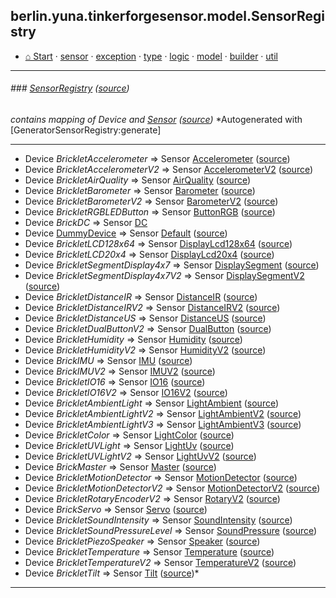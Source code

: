 ## berlin.yuna.tinkerforgesensor.model.SensorRegistry
* [⌂ Start](https://github.com/YunaBraska/tinkerforge-sensor/blob/master/readmeDoc/README.md) · [sensor](https://github.com/YunaBraska/tinkerforge-sensor/blob/master/readmeDoc/berlin/yuna/tinkerforgesensor/model/sensor/README.md) · [exception](https://github.com/YunaBraska/tinkerforge-sensor/blob/master/readmeDoc/berlin/yuna/tinkerforgesensor/model/exception/README.md) · [type](https://github.com/YunaBraska/tinkerforge-sensor/blob/master/readmeDoc/berlin/yuna/tinkerforgesensor/model/type/README.md) · [logic](https://github.com/YunaBraska/tinkerforge-sensor/blob/master/readmeDoc/berlin/yuna/tinkerforgesensor/logic/README.md) · [model](https://github.com/YunaBraska/tinkerforge-sensor/blob/master/readmeDoc/berlin/yuna/tinkerforgesensor/model/README.md) · [builder](https://github.com/YunaBraska/tinkerforge-sensor/blob/master/readmeDoc/berlin/yuna/tinkerforgesensor/model/builder/README.md) · [util](https://github.com/YunaBraska/tinkerforge-sensor/blob/master/readmeDoc/berlin/yuna/tinkerforgesensor/util/README.md)

---
###### ### [SensorRegistry](https://github.com/YunaBraska/tinkerforge-sensor/blob/master/readmeDoc/berlin/yuna/tinkerforgesensor/model/SensorRegistry.md) ([source](https://github.com/YunaBraska/tinkerforge-sensor/blob/master/src/main/java/berlin/yuna/tinkerforgesensor/model/SensorRegistry.java))
 *contains mapping of *Device* and [Sensor](https://github.com/YunaBraska/tinkerforge-sensor/blob/master/readmeDoc/berlin/yuna/tinkerforgesensor/model/sensor/Sensor.md) ([source](https://github.com/YunaBraska/tinkerforge-sensor/blob/master/src/main/java/berlin/yuna/tinkerforgesensor/model/sensor/Sensor.java))*
 *Autogenerated with [GeneratorSensorRegistry:generate] 

--- 
* Device *BrickletAccelerometer* => Sensor [Accelerometer](https://github.com/YunaBraska/tinkerforge-sensor/blob/master/readmeDoc/berlin/yuna/tinkerforgesensor/model/sensor/Accelerometer.md) ([source](https://github.com/YunaBraska/tinkerforge-sensor/blob/master/src/main/java/berlin/yuna/tinkerforgesensor/model/sensor/Accelerometer.java))
 * Device *BrickletAccelerometerV2* => Sensor [AccelerometerV2](https://github.com/YunaBraska/tinkerforge-sensor/blob/master/readmeDoc/berlin/yuna/tinkerforgesensor/model/sensor/AccelerometerV2.md) ([source](https://github.com/YunaBraska/tinkerforge-sensor/blob/master/src/main/java/berlin/yuna/tinkerforgesensor/model/sensor/AccelerometerV2.java))
 * Device *BrickletAirQuality* => Sensor [AirQuality](https://github.com/YunaBraska/tinkerforge-sensor/blob/master/readmeDoc/berlin/yuna/tinkerforgesensor/model/sensor/AirQuality.md) ([source](https://github.com/YunaBraska/tinkerforge-sensor/blob/master/src/main/java/berlin/yuna/tinkerforgesensor/model/sensor/AirQuality.java))
 * Device *BrickletBarometer* => Sensor [Barometer](https://github.com/YunaBraska/tinkerforge-sensor/blob/master/readmeDoc/berlin/yuna/tinkerforgesensor/model/sensor/Barometer.md) ([source](https://github.com/YunaBraska/tinkerforge-sensor/blob/master/src/main/java/berlin/yuna/tinkerforgesensor/model/sensor/Barometer.java))
 * Device *BrickletBarometerV2* => Sensor [BarometerV2](https://github.com/YunaBraska/tinkerforge-sensor/blob/master/readmeDoc/berlin/yuna/tinkerforgesensor/model/sensor/BarometerV2.md) ([source](https://github.com/YunaBraska/tinkerforge-sensor/blob/master/src/main/java/berlin/yuna/tinkerforgesensor/model/sensor/BarometerV2.java))
 * Device *BrickletRGBLEDButton* => Sensor [ButtonRGB](https://github.com/YunaBraska/tinkerforge-sensor/blob/master/readmeDoc/berlin/yuna/tinkerforgesensor/model/sensor/ButtonRGB.md) ([source](https://github.com/YunaBraska/tinkerforge-sensor/blob/master/src/main/java/berlin/yuna/tinkerforgesensor/model/sensor/ButtonRGB.java))
 * Device *BrickDC* => Sensor [DC](https://github.com/YunaBraska/tinkerforge-sensor/blob/master/src/main/java/berlin/yuna/tinkerforgesensor/model/sensor/DC.java)
 * Device [DummyDevice](https://github.com/YunaBraska/tinkerforge-sensor/blob/master/src/main/java/com/tinkerforge/DummyDevice.java) => Sensor [Default](https://github.com/YunaBraska/tinkerforge-sensor/blob/master/readmeDoc/berlin/yuna/tinkerforgesensor/model/sensor/Default.md) ([source](https://github.com/YunaBraska/tinkerforge-sensor/blob/master/src/main/java/berlin/yuna/tinkerforgesensor/model/sensor/Default.java))
 * Device *BrickletLCD128x64* => Sensor [DisplayLcd128x64](https://github.com/YunaBraska/tinkerforge-sensor/blob/master/readmeDoc/berlin/yuna/tinkerforgesensor/model/sensor/DisplayLcd128x64.md) ([source](https://github.com/YunaBraska/tinkerforge-sensor/blob/master/src/main/java/berlin/yuna/tinkerforgesensor/model/sensor/DisplayLcd128x64.java))
 * Device *BrickletLCD20x4* => Sensor [DisplayLcd20x4](https://github.com/YunaBraska/tinkerforge-sensor/blob/master/readmeDoc/berlin/yuna/tinkerforgesensor/model/sensor/DisplayLcd20x4.md) ([source](https://github.com/YunaBraska/tinkerforge-sensor/blob/master/src/main/java/berlin/yuna/tinkerforgesensor/model/sensor/DisplayLcd20x4.java))
 * Device *BrickletSegmentDisplay4x7* => Sensor [DisplaySegment](https://github.com/YunaBraska/tinkerforge-sensor/blob/master/readmeDoc/berlin/yuna/tinkerforgesensor/model/sensor/DisplaySegment.md) ([source](https://github.com/YunaBraska/tinkerforge-sensor/blob/master/src/main/java/berlin/yuna/tinkerforgesensor/model/sensor/DisplaySegment.java))
 * Device *BrickletSegmentDisplay4x7V2* => Sensor [DisplaySegmentV2](https://github.com/YunaBraska/tinkerforge-sensor/blob/master/readmeDoc/berlin/yuna/tinkerforgesensor/model/sensor/DisplaySegmentV2.md) ([source](https://github.com/YunaBraska/tinkerforge-sensor/blob/master/src/main/java/berlin/yuna/tinkerforgesensor/model/sensor/DisplaySegmentV2.java))
 * Device *BrickletDistanceIR* => Sensor [DistanceIR](https://github.com/YunaBraska/tinkerforge-sensor/blob/master/readmeDoc/berlin/yuna/tinkerforgesensor/model/sensor/DistanceIR.md) ([source](https://github.com/YunaBraska/tinkerforge-sensor/blob/master/src/main/java/berlin/yuna/tinkerforgesensor/model/sensor/DistanceIR.java))
 * Device *BrickletDistanceIRV2* => Sensor [DistanceIRV2](https://github.com/YunaBraska/tinkerforge-sensor/blob/master/readmeDoc/berlin/yuna/tinkerforgesensor/model/sensor/DistanceIRV2.md) ([source](https://github.com/YunaBraska/tinkerforge-sensor/blob/master/src/main/java/berlin/yuna/tinkerforgesensor/model/sensor/DistanceIRV2.java))
 * Device *BrickletDistanceUS* => Sensor [DistanceUS](https://github.com/YunaBraska/tinkerforge-sensor/blob/master/readmeDoc/berlin/yuna/tinkerforgesensor/model/sensor/DistanceUS.md) ([source](https://github.com/YunaBraska/tinkerforge-sensor/blob/master/src/main/java/berlin/yuna/tinkerforgesensor/model/sensor/DistanceUS.java))
 * Device *BrickletDualButtonV2* => Sensor [DualButton](https://github.com/YunaBraska/tinkerforge-sensor/blob/master/readmeDoc/berlin/yuna/tinkerforgesensor/model/sensor/DualButton.md) ([source](https://github.com/YunaBraska/tinkerforge-sensor/blob/master/src/main/java/berlin/yuna/tinkerforgesensor/model/sensor/DualButton.java))
 * Device *BrickletHumidity* => Sensor [Humidity](https://github.com/YunaBraska/tinkerforge-sensor/blob/master/readmeDoc/berlin/yuna/tinkerforgesensor/model/sensor/Humidity.md) ([source](https://github.com/YunaBraska/tinkerforge-sensor/blob/master/src/main/java/berlin/yuna/tinkerforgesensor/model/sensor/Humidity.java))
 * Device *BrickletHumidityV2* => Sensor [HumidityV2](https://github.com/YunaBraska/tinkerforge-sensor/blob/master/readmeDoc/berlin/yuna/tinkerforgesensor/model/sensor/HumidityV2.md) ([source](https://github.com/YunaBraska/tinkerforge-sensor/blob/master/src/main/java/berlin/yuna/tinkerforgesensor/model/sensor/HumidityV2.java))
 * Device *BrickIMU* => Sensor [IMU](https://github.com/YunaBraska/tinkerforge-sensor/blob/master/readmeDoc/berlin/yuna/tinkerforgesensor/model/sensor/IMU.md) ([source](https://github.com/YunaBraska/tinkerforge-sensor/blob/master/src/main/java/berlin/yuna/tinkerforgesensor/model/sensor/IMU.java))
 * Device *BrickIMUV2* => Sensor [IMUV2](https://github.com/YunaBraska/tinkerforge-sensor/blob/master/readmeDoc/berlin/yuna/tinkerforgesensor/model/sensor/IMUV2.md) ([source](https://github.com/YunaBraska/tinkerforge-sensor/blob/master/src/main/java/berlin/yuna/tinkerforgesensor/model/sensor/IMUV2.java))
 * Device *BrickletIO16* => Sensor [IO16](https://github.com/YunaBraska/tinkerforge-sensor/blob/master/readmeDoc/berlin/yuna/tinkerforgesensor/model/sensor/IO16.md) ([source](https://github.com/YunaBraska/tinkerforge-sensor/blob/master/src/main/java/berlin/yuna/tinkerforgesensor/model/sensor/IO16.java))
 * Device *BrickletIO16V2* => Sensor [IO16V2](https://github.com/YunaBraska/tinkerforge-sensor/blob/master/readmeDoc/berlin/yuna/tinkerforgesensor/model/sensor/IO16V2.md) ([source](https://github.com/YunaBraska/tinkerforge-sensor/blob/master/src/main/java/berlin/yuna/tinkerforgesensor/model/sensor/IO16V2.java))
 * Device *BrickletAmbientLight* => Sensor [LightAmbient](https://github.com/YunaBraska/tinkerforge-sensor/blob/master/readmeDoc/berlin/yuna/tinkerforgesensor/model/sensor/LightAmbient.md) ([source](https://github.com/YunaBraska/tinkerforge-sensor/blob/master/src/main/java/berlin/yuna/tinkerforgesensor/model/sensor/LightAmbient.java))
 * Device *BrickletAmbientLightV2* => Sensor [LightAmbientV2](https://github.com/YunaBraska/tinkerforge-sensor/blob/master/readmeDoc/berlin/yuna/tinkerforgesensor/model/sensor/LightAmbientV2.md) ([source](https://github.com/YunaBraska/tinkerforge-sensor/blob/master/src/main/java/berlin/yuna/tinkerforgesensor/model/sensor/LightAmbientV2.java))
 * Device *BrickletAmbientLightV3* => Sensor [LightAmbientV3](https://github.com/YunaBraska/tinkerforge-sensor/blob/master/readmeDoc/berlin/yuna/tinkerforgesensor/model/sensor/LightAmbientV3.md) ([source](https://github.com/YunaBraska/tinkerforge-sensor/blob/master/src/main/java/berlin/yuna/tinkerforgesensor/model/sensor/LightAmbientV3.java))
 * Device *BrickletColor* => Sensor [LightColor](https://github.com/YunaBraska/tinkerforge-sensor/blob/master/readmeDoc/berlin/yuna/tinkerforgesensor/model/sensor/LightColor.md) ([source](https://github.com/YunaBraska/tinkerforge-sensor/blob/master/src/main/java/berlin/yuna/tinkerforgesensor/model/sensor/LightColor.java))
 * Device *BrickletUVLight* => Sensor [LightUv](https://github.com/YunaBraska/tinkerforge-sensor/blob/master/readmeDoc/berlin/yuna/tinkerforgesensor/model/sensor/LightUv.md) ([source](https://github.com/YunaBraska/tinkerforge-sensor/blob/master/src/main/java/berlin/yuna/tinkerforgesensor/model/sensor/LightUv.java))
 * Device *BrickletUVLightV2* => Sensor [LightUvV2](https://github.com/YunaBraska/tinkerforge-sensor/blob/master/readmeDoc/berlin/yuna/tinkerforgesensor/model/sensor/LightUvV2.md) ([source](https://github.com/YunaBraska/tinkerforge-sensor/blob/master/src/main/java/berlin/yuna/tinkerforgesensor/model/sensor/LightUvV2.java))
 * Device *BrickMaster* => Sensor [Master](https://github.com/YunaBraska/tinkerforge-sensor/blob/master/readmeDoc/berlin/yuna/tinkerforgesensor/model/sensor/Master.md) ([source](https://github.com/YunaBraska/tinkerforge-sensor/blob/master/src/main/java/berlin/yuna/tinkerforgesensor/model/sensor/Master.java))
 * Device *BrickletMotionDetector* => Sensor [MotionDetector](https://github.com/YunaBraska/tinkerforge-sensor/blob/master/readmeDoc/berlin/yuna/tinkerforgesensor/model/sensor/MotionDetector.md) ([source](https://github.com/YunaBraska/tinkerforge-sensor/blob/master/src/main/java/berlin/yuna/tinkerforgesensor/model/sensor/MotionDetector.java))
 * Device *BrickletMotionDetectorV2* => Sensor [MotionDetectorV2](https://github.com/YunaBraska/tinkerforge-sensor/blob/master/readmeDoc/berlin/yuna/tinkerforgesensor/model/sensor/MotionDetectorV2.md) ([source](https://github.com/YunaBraska/tinkerforge-sensor/blob/master/src/main/java/berlin/yuna/tinkerforgesensor/model/sensor/MotionDetectorV2.java))
 * Device *BrickletRotaryEncoderV2* => Sensor [RotaryV2](https://github.com/YunaBraska/tinkerforge-sensor/blob/master/readmeDoc/berlin/yuna/tinkerforgesensor/model/sensor/RotaryV2.md) ([source](https://github.com/YunaBraska/tinkerforge-sensor/blob/master/src/main/java/berlin/yuna/tinkerforgesensor/model/sensor/RotaryV2.java))
 * Device *BrickServo* => Sensor [Servo](https://github.com/YunaBraska/tinkerforge-sensor/blob/master/readmeDoc/berlin/yuna/tinkerforgesensor/model/sensor/Servo.md) ([source](https://github.com/YunaBraska/tinkerforge-sensor/blob/master/src/main/java/berlin/yuna/tinkerforgesensor/model/sensor/Servo.java))
 * Device *BrickletSoundIntensity* => Sensor [SoundIntensity](https://github.com/YunaBraska/tinkerforge-sensor/blob/master/readmeDoc/berlin/yuna/tinkerforgesensor/model/sensor/SoundIntensity.md) ([source](https://github.com/YunaBraska/tinkerforge-sensor/blob/master/src/main/java/berlin/yuna/tinkerforgesensor/model/sensor/SoundIntensity.java))
 * Device *BrickletSoundPressureLevel* => Sensor [SoundPressure](https://github.com/YunaBraska/tinkerforge-sensor/blob/master/readmeDoc/berlin/yuna/tinkerforgesensor/model/sensor/SoundPressure.md) ([source](https://github.com/YunaBraska/tinkerforge-sensor/blob/master/src/main/java/berlin/yuna/tinkerforgesensor/model/sensor/SoundPressure.java))
 * Device *BrickletPiezoSpeaker* => Sensor [Speaker](https://github.com/YunaBraska/tinkerforge-sensor/blob/master/readmeDoc/berlin/yuna/tinkerforgesensor/model/sensor/Speaker.md) ([source](https://github.com/YunaBraska/tinkerforge-sensor/blob/master/src/main/java/berlin/yuna/tinkerforgesensor/model/sensor/Speaker.java))
 * Device *BrickletTemperature* => Sensor [Temperature](https://github.com/YunaBraska/tinkerforge-sensor/blob/master/readmeDoc/berlin/yuna/tinkerforgesensor/model/sensor/Temperature.md) ([source](https://github.com/YunaBraska/tinkerforge-sensor/blob/master/src/main/java/berlin/yuna/tinkerforgesensor/model/sensor/Temperature.java))
 * Device *BrickletTemperatureV2* => Sensor [TemperatureV2](https://github.com/YunaBraska/tinkerforge-sensor/blob/master/readmeDoc/berlin/yuna/tinkerforgesensor/model/sensor/TemperatureV2.md) ([source](https://github.com/YunaBraska/tinkerforge-sensor/blob/master/src/main/java/berlin/yuna/tinkerforgesensor/model/sensor/TemperatureV2.java))
 * Device *BrickletTilt* => Sensor [Tilt](https://github.com/YunaBraska/tinkerforge-sensor/blob/master/readmeDoc/berlin/yuna/tinkerforgesensor/model/sensor/Tilt.md) ([source](https://github.com/YunaBraska/tinkerforge-sensor/blob/master/src/main/java/berlin/yuna/tinkerforgesensor/model/sensor/Tilt.java))*

--- 
